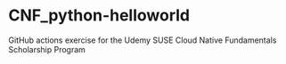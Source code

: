 # CNF_python-helloworld

GitHub actions exercise for the Udemy SUSE Cloud Native Fundamentals Scholarship Program
